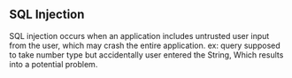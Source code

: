 ## **SQL Injection**
SQL injection occurs when an application includes untrusted user input from the user, which 
may crash the entire application. ex: query supposed to take number type but accidentally 
user entered the String, Which results into a potential problem.